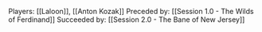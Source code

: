Players: [[Laloon]], [[Anton Kozak]]
Preceded by: [[Session 1.0 - The Wilds of Ferdinand]]
Succeeded by: [[Session 2.0 - The Bane of New Jersey]]